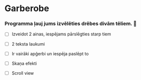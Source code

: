 # Garberobe
### Programma ļauj jums izvēlēties drēbes divām tēliem. 👚
- [ ] Izveidot 2 ainas, iespējams pārslēgties starp tiem
- [ ] 2 teksta laukumi
- [ ] Ir vairāki apģerbi un iespēja paslēpt to
- [ ] Skaņa efekti
- [ ] Scroll view
      
